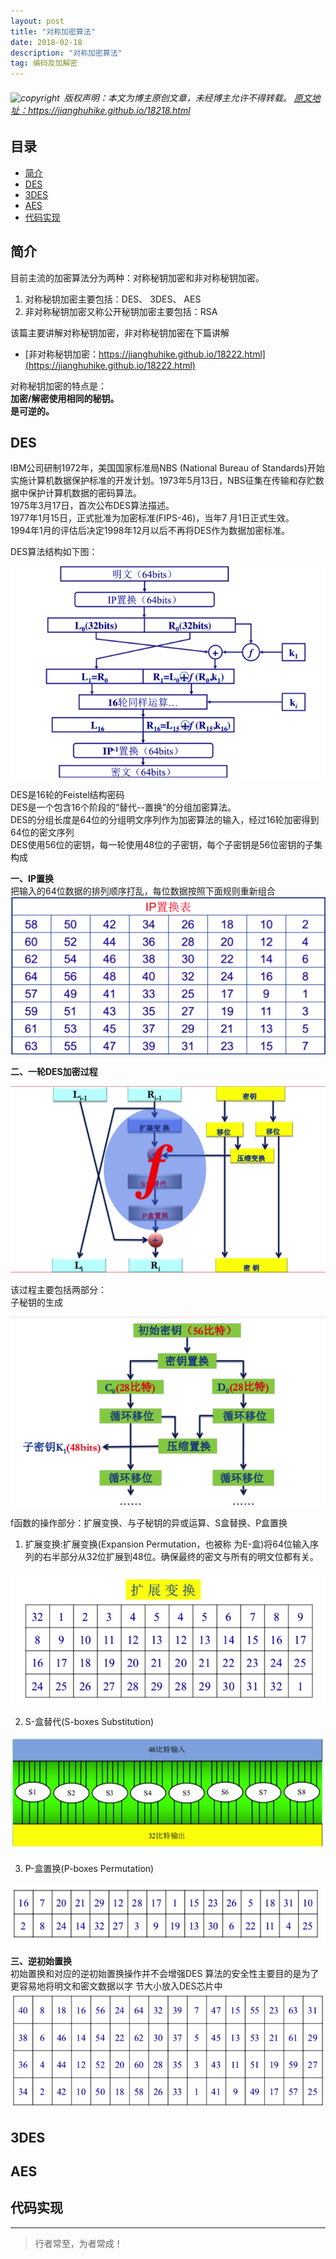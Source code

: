 ```yaml
---
layout: post
title: "对称加密算法"
date: 2018-02-18 
description: "对称加密算法"
tag: 编码及加解密
---
```



<h6>
  <img src="https://robotkang-1257995526.cos.ap-chengdu.myqcloud.com/icon/copyright.png" alt="copyright" style="display:inline;margin-bottom: -5px;" width="20" height="20"> 版权声明：本文为博主原创文章，未经博主允许不得转载。

  <a target="_blank" href="https://jianghuhike.github.io/18218.html">
  原文地址：https://jianghuhike.github.io/18218.html 
  </a>
</h6>



## 目录
* [简介](#content0)
* [DES](#content1)
* [3DES](#content2)
* [AES](#content3)
* [代码实现](#content4)



## <a id="content0"></a> 简介
目前主流的加密算法分为两种：对称秘钥加密和非对称秘钥加密。   
1. 对称秘钥加密主要包括：DES、 3DES、 AES   
2. 非对称秘钥加密又称公开秘钥加密主要包括：RSA   

该篇主要讲解对称秘钥加密，非对称秘钥加密在下篇讲解   
- [非对称秘钥加密：https://jianghuhike.github.io/18222.html](https://jianghuhike.github.io/18222.html)

对称秘钥加密的特点是：   
**加密/解密使用相同的秘钥。**   
**是可逆的。**  


## <a id="content1"></a> DES
IBM公司研制1972年，美国国家标准局NBS (National Bureau of Standards)开始实施计算机数据保护标准的开发计划。1973年5月13日，NBS征集在传输和存贮数据中保护计算机数据的密码算法。  
1975年3月17日，首次公布DES算法描述。  
1977年1月15日，正式批准为加密标准(FIPS-46)，当年7 月1日正式生效。  
1994年1月的评估后决定1998年12月以后不再将DES作为数据加密标准。 

DES算法结构如下图：   

<img src="/images/encrypted/des5.png" alt="img">

DES是16轮的Feistel结构密码   
DES是一个包含16个阶段的“替代--置换”的分组加密算法。  
DES的分组长度是64位的分组明文序列作为加密算法的输入，经过16轮加密得到64位的密文序列    
DES使用56位的密钥，每一轮使用48位的子密钥，每个子密钥是56位密钥的子集构成   

**一、IP置换**   
把输入的64位数据的排列顺序打乱，每位数据按照下面规则重新组合    
<img src="/images/encrypted/des6.png" alt="img">

**二、一轮DES加密过程**

<img src="/images/encrypted/des7.png" alt="img">  

该过程主要包括两部分：   
子秘钥的生成  

<img src="/images/encrypted/des8.png" alt="img"> 

f函数的操作部分：扩展变换、与子秘钥的异或运算、S盒替换、P盒置换  
1. 扩展变换:扩展变换(Expansion Permutation，也被称 为E-盒)将64位输入序列的右半部分从32位扩展到48位。确保最终的密文与所有的明文位都有关。
<img src="/images/encrypted/des9.png" alt="img"> 

2. S-盒替代(S-boxes Substitution)
<img src="/images/encrypted/des10.png" alt="img"> 

3. P-盒置换(P-boxes Permutation)
<img src="/images/encrypted/des11.png" alt="img">    



**三、逆初始置换**    
初始置换和对应的逆初始置换操作并不会增强DES 算法的安全性主要目的是为了更容易地将明文和密文数据以字 节大小放入DES芯片中   
<img src="/images/encrypted/des12.png" alt="img">





## <a id="content2"></a> 3DES



## <a id="content3"></a> AES



## <a id="content4"></a> 代码实现





----------
>  行者常至，为者常成！


